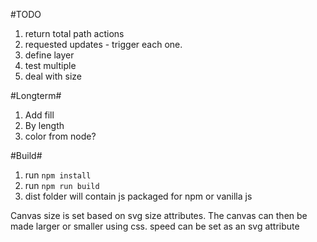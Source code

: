 #TODO
1. return total path actions
1. requested updates - trigger each one.
1. define layer
1. test multiple
1. deal with size

#Longterm#
1. Add fill
1. By length
1. color from node?


#Build#
1. run `npm install`
1. run `npm run build`
1. dist folder will contain js packaged for npm or vanilla js


Canvas size is set based on svg size attributes.
The canvas can then be made larger or smaller using css.
speed can be set as an svg attribute